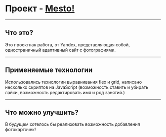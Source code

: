 # Проект - [Mesto!](https://vasiliustop.github.io/mesto)
***
## Что это?
Это проектная работа, от Yandex, представляющая собой, одностраничный адаптивный сайт с фотографиями.
***
## Применяемые технологии
Использовались технологии выравнивания flex и grid, написано несколько скриптов на JavaScript (возможность ставить и убирать лайки, возможность редактировать имя и род занятий.)
***
## Что можно улучшить?
В будущем хотелось бы реализовать возможность добавления фотокарточек!


